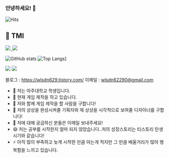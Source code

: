 ### 안녕하세요! 👋

<!--방문자 수, 깃허브 팔로워 수-->
![Hits](https://hits.seeyoufarm.com/api/count/incr/badge.svg?url=https%3A%2F%2Fgithub.com%2Fansohxxn&count_bg=%23FFC500&title_bg=%23555555&icon=diaspora.svg&icon_color=%23FFDD00&title=visitors&edge_flat=false)

## 🌙 TMI

<a href="https://wlsdn629.tistory.com/">
    <img src = "https://img.shields.io/badge/MY%20BLOG-yellow?&style=flat&logo=github&logoColor=black" style="height : auto; margin-right : 2px;"/>
</a>
<a href="https://www.youtube.com/@user-pk3if4je8r">
    <img src ="https://img.shields.io/badge/YouTube%20-%23FF0000.svg?&style=flat&logo=YouTube&logoColor=white" style="height : auto;"/>
</a>


![GitHub stats](https://github-readme-stats.vercel.app/api?username=KimJinWooDa&show_icons=true&theme=radical)
![Top Langs](https://github-readme-stats.vercel.app/api/top-langs/?username=KimJinWooDa)]

<img src="https://img.shields.io/badge/#000000?style=flat-square&logo=Unity&logoColor=white"/>
<img src="https://img.shields.io/badge/-C#-3776AB?style=flat&logo=Python&logoColor=white"/>

블로그 : https://wlsdn629.tistory.com/
이메일 : wlsdn62290@gmail.com

- 🔭 저는 아주대학교 학생입니다.
- 🌱 현재 게임 제작을 하고 있습니다.
- 👯 저와 함께 게임 제작을 할 사람을 구합니다!
- 🤔 저의 상상을 완성시켜줄 기획자와 제 상상을 시각적으로 보여줄 디자이너를 구합니다!
- 💬 저에 대해 궁금하신 분들은 이메일 보내주세요!
- 😄 저는 공부를 시작한지 얼마 되지 않았습니다..저의 성장스토리는 티스토리 탄생시기와 같습니다!
- ⚡ 아직 많이 부족하고 늦게 시작한 만큼 아는게 적지만 그 만큼 배울거리가 많아 행복함을 느끼고 있습니다.
